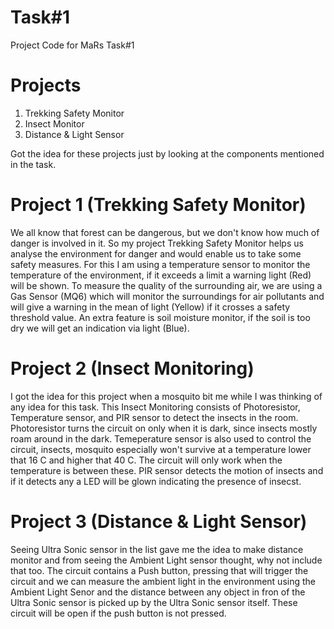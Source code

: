 # Task#1
Project Code for MaRs Task#1
# Projects 
1. Trekking Safety Monitor
2. Insect Monitor
3. Distance & Light Sensor

  Got the idea for these projects just by looking at the components mentioned in the task. 
# Project 1 (Trekking Safety Monitor)
We all know that forest can be dangerous, but we don't know how much of danger is involved in it. So my project Trekking Safety Monitor helps us analyse the environment for danger and would enable us to take some safety measures. For this I am using a temperature sensor to monitor the temperature of the environment, if it exceeds a limit a warning light (Red) will be shown. To measure the quality of the surrounding air, we are using a Gas Sensor (MQ6) which will monitor the surroundings for air pollutants and will give a warning in the mean of light (Yellow) if it crosses a safety threshold value. An extra feature is soil moisture monitor, if the soil is too dry we will get an indication via light (Blue).
# Project 2 (Insect Monitoring)
I got the idea for this project when a mosquito bit me while I was thinking of any idea for this task. This Insect Monitoring consists of Photoresistor, Temperature sensor, and PIR sensor to detect the insects in the room. Photoresistor turns the circuit on only when it is dark, since insects mostly roam around in the dark. Temeperature sensor is also used to control the circuit, insects, mosquito especially won't survive at a temperature lower that 16 C and higher that 40 C. The circuit will only work when the temperature is between these. PIR sensor detects the motion of insects and if it detects any a LED will be glown indicating the presence of insecst.
# Project 3 (Distance & Light Sensor)
Seeing Ultra Sonic sensor in the list gave me the idea to make distance monitor and from seeing the Ambient Light sensor thought, why not include that too. The circuit contains a Push button, pressing that will trigger the circuit and we can measure the ambient light in the environment using the Ambient Light Senor and the distance between any object in fron of the Ultra Sonic sensor is picked up by the Ultra Sonic sensor itself. These circuit will be open if the push button is not pressed.
